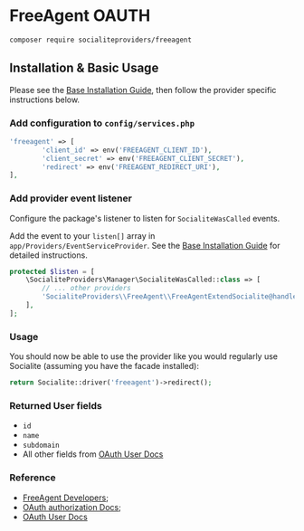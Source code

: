 # FreeAgent OAUTH

 ```bash
 composer require socialiteproviders/freeagent
 ```

## Installation & Basic Usage

Please see the [Base Installation Guide](https://socialiteproviders.com/usage/), then follow the provider specific instructions below.

### Add configuration to `config/services.php`

 ```php
 'freeagent' => [
         'client_id' => env('FREEAGENT_CLIENT_ID'),
         'client_secret' => env('FREEAGENT_CLIENT_SECRET'),
         'redirect' => env('FREEAGENT_REDIRECT_URI'),
 ],
 ```

### Add provider event listener

Configure the package's listener to listen for `SocialiteWasCalled` events.

Add the event to your `listen[]` array in `app/Providers/EventServiceProvider`. See the [Base Installation Guide](https://socialiteproviders.com/usage/) for detailed instructions.

 ```php
 protected $listen = [
     \SocialiteProviders\Manager\SocialiteWasCalled::class => [
         // ... other providers
         'SocialiteProviders\\FreeAgent\\FreeAgentExtendSocialite@handle',
     ],
 ];
 ```

### Usage

You should now be able to use the provider like you would regularly use Socialite (assuming you have the facade installed):

 ```php
 return Socialite::driver('freeagent')->redirect();
 ```

### Returned User fields

- `id`
- `name`
- `subdomain`
- All other fields from [OAuth User Docs](https://dev.freeagent.com/docs/company)


### Reference

- [FreeAgent Developers](https://dev.freeagent.com);
- [OAuth authorization Docs](https://dev.freeagent.com/docs/quick_start);
- [OAuth User Docs](https://dev.freeagent.com/docs/company)